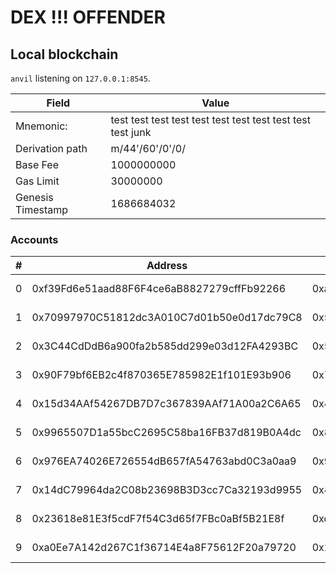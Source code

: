 # DEX !!! OFFENDER

## Local blockchain

`anvil` listening on `127.0.0.1:8545`.

| Field             | Value                                                       |
| ----------------- | ----------------------------------------------------------- |
| Mnemonic:         | test test test test test test test test test test test junk |
| Derivation path   | m/44'/60'/0'/0/                                             |
| Base Fee          | 1000000000                                                  |
| Gas Limit         | 30000000                                                    |
| Genesis Timestamp | 1686684032                                                  |

### Accounts

| #   | Address                                    | Private key                                                        | Balance   |
| --- | ------------------------------------------ | ------------------------------------------------------------------ | --------- |
| 0   | 0xf39Fd6e51aad88F6F4ce6aB8827279cffFb92266 | 0xac0974bec39a17e36ba4a6b4d238ff944bacb478cbed5efcae784d7bf4f2ff80 | 10000 ETH |
| 1   | 0x70997970C51812dc3A010C7d01b50e0d17dc79C8 | 0x59c6995e998f97a5a0044966f0945389dc9e86dae88c7a8412f4603b6b78690d | 10000 ETH |
| 2   | 0x3C44CdDdB6a900fa2b585dd299e03d12FA4293BC | 0x5de4111afa1a4b94908f83103eb1f1706367c2e68ca870fc3fb9a804cdab365a | 10000 ETH |
| 3   | 0x90F79bf6EB2c4f870365E785982E1f101E93b906 | 0x7c852118294e51e653712a81e05800f419141751be58f605c371e15141b007a6 | 10000 ETH |
| 4   | 0x15d34AAf54267DB7D7c367839AAf71A00a2C6A65 | 0x47e179ec197488593b187f80a00eb0da91f1b9d0b13f8733639f19c30a34926a | 10000 ETH |
| 5   | 0x9965507D1a55bcC2695C58ba16FB37d819B0A4dc | 0x8b3a350cf5c34c9194ca85829a2df0ec3153be0318b5e2d3348e872092edffba | 10000 ETH |
| 6   | 0x976EA74026E726554dB657fA54763abd0C3a0aa9 | 0x92db14e403b83dfe3df233f83dfa3a0d7096f21ca9b0d6d6b8d88b2b4ec1564e | 10000 ETH |
| 7   | 0x14dC79964da2C08b23698B3D3cc7Ca32193d9955 | 0x4bbbf85ce3377467afe5d46f804f221813b2bb87f24d81f60f1fcdbf7cbf4356 | 10000 ETH |
| 8   | 0x23618e81E3f5cdF7f54C3d65f7FBc0aBf5B21E8f | 0xdbda1821b80551c9d65939329250298aa3472ba22feea921c0cf5d620ea67b97 | 10000 ETH |
| 9   | 0xa0Ee7A142d267C1f36714E4a8F75612F20a79720 | 0x2a871d0798f97d79848a013d4936a73bf4cc922c825d33c1cf7073dff6d409c6 | 10000 ETH |
